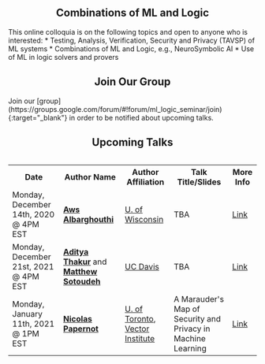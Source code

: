 <h2 style="text-align:center">Combinations of ML and Logic</h2>
This online colloquia is on the following topics and open to anyone who is interested:
* Testing, Analysis, Verification, Security and Privacy (TAVSP) of ML systems
* Combinations of ML and Logic, e.g., NeuroSymbolic AI
* Use of ML in logic solvers and provers

<h2 style="text-align:center">Join Our Group</h2>
Join our [group](https://groups.google.com/forum/#!forum/ml_logic_seminar/join){:target="_blank"} in order to be notified about upcoming talks.

<h2 style="text-align:center">Upcoming Talks</h2>
<div style="overflow-x:auto;">
  <table id="upcoming">
    <tr>
      <th>Date</th>
      <th>Author Name</th>
      <th>Author Affiliation</th>
      <th>Talk Title/Slides</th>
      <th>More Info</th>
    </tr>
    <tr>
      <td>Monday, December 14th, 2020 @ 4PM EST</td>
      <td><strong><a href="http://pages.cs.wisc.edu/~aws/" target="_blank">Aws Albarghouthi</a></strong></td>
      <td><a href="https://www.wisc.edu/" target="_blank">U. of Wisconsin</a></td>
      <td>TBA</td>
      <td><a href="https://ml-logic-seminar.github.io/upcoming.html#aws">Link</a></td>
    </tr>    
    <tr>
      <td>Monday, December 21st, 2021 @ 4PM EST</td>
      <td><strong><a href="http://thakur.cs.ucdavis.edu/" target="_blank">Aditya Thakur</a></strong> and <strong><a href="https://masot.net/" target="_blank">Matthew Sotoudeh</a></strong></td>
      <td><a href="https://www.ucdavis.edu/" target="_blank">UC Davis</a></td>
      <td>TBA</td>
      <td><a href="https://ml-logic-seminar.github.io/upcoming.html#aditya">Link</a></td>
    </tr>
    <tr>
      <td>Monday, January 11th, 2021 @ 1PM EST</td>
      <td><strong><a href="https://www.papernot.fr/" target="_blank">Nicolas Papernot</a></strong></td>
      <td><a href="https://www.utoronto.ca/" target="_blank">U. of Toronto</a>, <a href="https://vectorinstitute.ai/" target="_blank">Vector Institute</a></td>
      <td> A Marauder's Map of Security and Privacy in Machine Learning</td>
      <td><a href="https://ml-logic-seminar.github.io/upcoming.html#nicolas">Link</a></td>
    </tr>
    
  </table>
</div>
